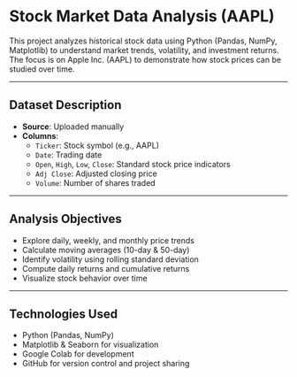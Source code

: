 # Stock Market Data Analysis (AAPL)

This project analyzes historical stock data using Python (Pandas, NumPy, Matplotlib) to understand market trends, volatility, and investment returns. The focus is on Apple Inc. (AAPL) to demonstrate how stock prices can be studied over time.

---

##  Dataset Description

- **Source**: Uploaded manually
- **Columns**:
  - `Ticker`: Stock symbol (e.g., AAPL)
  - `Date`: Trading date
  - `Open`, `High`, `Low`, `Close`: Standard stock price indicators
  - `Adj Close`: Adjusted closing price
  - `Volume`: Number of shares traded

---

##  Analysis Objectives

- Explore daily, weekly, and monthly price trends
- Calculate moving averages (10-day & 50-day)
- Identify volatility using rolling standard deviation
- Compute daily returns and cumulative returns
- Visualize stock behavior over time

---

##  Technologies Used

- Python (Pandas, NumPy)
- Matplotlib & Seaborn for visualization
- Google Colab for development
- GitHub for version control and project sharing
